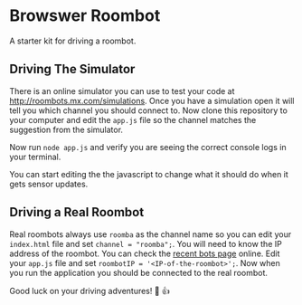 # Browswer Roombot

A starter kit for driving a roombot.

## Driving The Simulator

There is an online simulator you can use to test your code at http://roombots.mx.com/simulations.
Once you have a simulation open it will tell you which channel you should connect to.
Now clone this repository to your computer and edit the `app.js` file so the channel matches the suggestion from the simulator.

Now run `node app.js` and verify you are seeing the correct console logs in your terminal.

You can start editing the the javascript to change what it should do when it gets sensor updates.

## Driving a Real Roombot
Real roombots always use `roomba` as the channel name so you can edit your `index.html` file and set `channel = "roomba";`.
You will need to know the IP address of the roombot.
You can check the [recent bots page](http://roombots.riesd.com/bots) online.
Edit your `app.js` file and set `roombotIP = '<IP-of-the-roombot>';`.
Now when you run the application you should be connected to the real roombot.

Good luck on your driving adventures! :tada: :+1:
